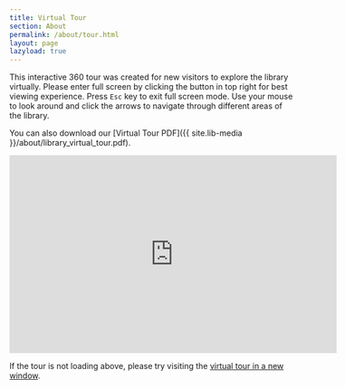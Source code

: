 ```yaml
---
title: Virtual Tour
section: About
permalink: /about/tour.html
layout: page
lazyload: true
---	
```


This interactive 360 tour was created for new visitors to explore the library virtually. 
Please enter full screen by clicking the button in top right for best viewing experience. 
Press `Esc` key to exit full screen mode. 
Use your mouse to look around and click the arrows to navigate through different areas of the library.

You can also download our [Virtual Tour PDF]({{ site.lib-media }}/about/library_virtual_tour.pdf).

<div class="embed-responsive embed-responsive-16by9">
	<iframe class="embed-responsive-item lazyload" src="https://h5p.uidaholib.org/wp-admin/admin-ajax.php?action=h5p_embed&id=9" width="578" height="350" frameborder="0" allowfullscreen="allowfullscreen"></iframe><script src="https://h5p.uidaholib.org/wp-content/plugins/h5p/h5p-php-library/js/h5p-resizer.js" charset="UTF-8"></script>
</div>

If the tour is not loading above, please try visiting the [virtual tour in a new window](https://h5p.uidaholib.org/wp-admin/admin-ajax.php?action=h5p_embed&id=9).
